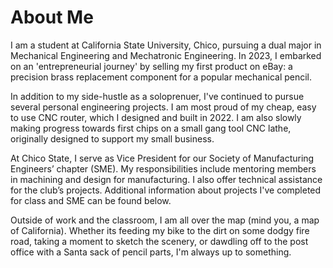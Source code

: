 # About Me

I am a student at California State University, Chico, pursuing a dual major in Mechanical Engineering and Mechatronic Engineering. In 2023, I embarked on an 'entrepreneurial journey' by selling my first product on eBay: a precision brass replacement component for a popular mechanical pencil. 

In addition to my side-hustle as a soloprenuer, I've continued to pursue several personal engineering projects. I am most proud of my cheap, easy to use CNC router, which I designed and built in 2022. I am also slowly making progress towards first chips on a small gang tool CNC lathe, originally designed to support my small business.

At Chico State, I serve as Vice President for our Society of Manufacturing Engineers’ chapter (SME). My responsibilities include mentoring members in machining and design for manufacturing. I also offer technical assistance for the club’s projects. Additional information about projects I've completed for class and SME can be found below.

Outside of work and the classroom, I am all over the map (mind you, a map of California). Whether its feeding my bike to the dirt on some dodgy fire road, taking a moment to sketch the scenery, or dawdling off to the post office with a Santa sack of pencil parts, I'm always up to something. 
